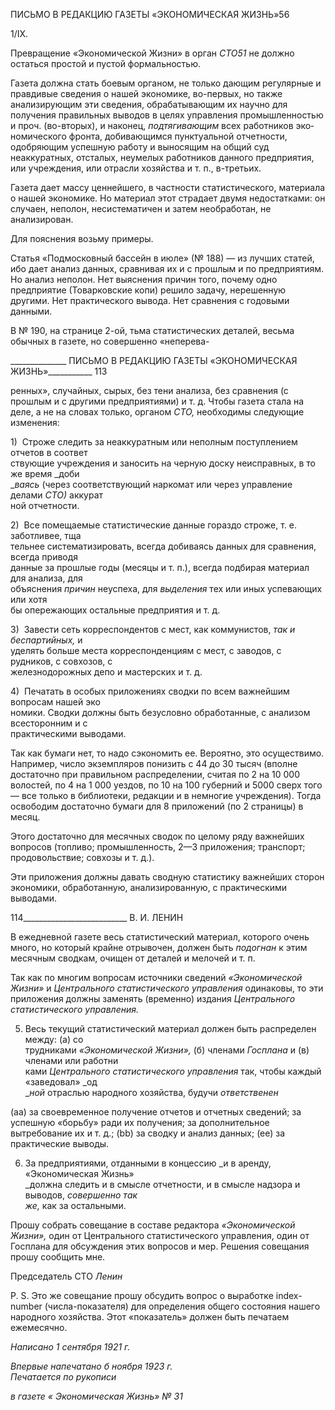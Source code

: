 ПИСЬМО В РЕДАКЦИЮ ГАЗЕТЫ «ЭКОНОМИЧЕСКАЯ ЖИЗНЬ»56

1/IX.

Превращение «Экономической Жизни» в орган _СТО51_ не должно остаться простой и пустой формальностью.

Газета должна стать боевым органом, не только дающим регулярные и правдивые сведения о нашей экономике, во-первых, но также анализирующим эти сведения, обра­батывающим их научно для получения правильных выводов в целях управления про­мышленностью и проч. (во-вторых), и наконец, _подтягивающим_ всех работников эко­номического фронта, добивающимся пунктуальной отчетности, одобряющим успеш­ную работу и выносящим на общий суд неаккуратных, отсталых, неумелых работников данного предприятия, или учреждения, или отрасли хозяйства и т. п., в-третьих.

Газета дает массу ценнейшего, в частности статистического, материала о нашей эко­номике. Но материал этот страдает двумя недостатками: он случаен, неполон, несисте­матичен и затем необработан, не анализирован.

Для пояснения возьму примеры.

Статья «Подмосковный бассейн в июле» (№ 188) — из лучших статей, ибо дает ана­лиз данных, сравнивая их и с прошлым и по предприятиям. Но анализ неполон. Нет вы­яснения причин того, почему одно предприятие (Товарковские копи) решило задачу, нерешенную другими. Нет практического вывода. Нет сравнения с годовыми данными.

В № 190, на странице 2-ой, тьма статистических деталей, весьма обычных в газете, но совершенно «неперева-

  

______________ ПИСЬМО В РЕДАКЦИЮ ГАЗЕТЫ «ЭКОНОМИЧЕСКАЯ ЖИЗНЬ»___________ 113

ренных», случайных, сырых, без тени анализа, без сравнения (с прошлым и с другими предприятиями) и т. д. Чтобы газета стала на деле, а не на словах только, органом _СТО,_ необходимы следующие изменения:

1)  Строже следить за неаккуратным или неполным поступлением отчетов в соответ­  
ствующие учреждения и заносить на черную доску неисправных, в то же время _доби­  
__ваясь_ (через соответствующий наркомат или через управление делами _СТО)_ аккурат­  
ной отчетности.

2)  Все помещаемые статистические данные гораздо строже, т. е. заботливее, тща­  
тельнее систематизировать, всегда добиваясь данных для сравнения, всегда приводя  
данные за прошлые годы (месяцы и т. п.), всегда подбирая материал для анализа, для  
объяснения _причин_ неуспеха, для _выделения_ тех или иных успевающих или хотя  
бы опережающих остальные предприятия и т. д.

3)  Завести сеть корреспондентов с мест, как коммунистов, _так и беспартийных,_ и  
уделять больше места корреспонденциям с мест, с заводов, с рудников, с совхозов, с  
железнодорожных депо и мастерских и т. д.

4)  Печатать в особых приложениях сводки по всем важнейшим вопросам нашей эко­  
номики. Сводки должны быть безусловно обработанные, с анализом всесторонним и с  
практическими выводами.

Так как бумаги нет, то надо сэкономить ее. Вероятно, это осуществимо. Например, число экземпляров понизить с 44 до 30 тысяч (вполне достаточно при правильном рас­пределении, считая по 2 на 10 000 волостей, по 4 на 1 000 уездов, по 10 на 100 губерний и 5000 сверх того — все только в библиотеки, редакции и в немногие учреждения). То­гда освободим достаточно бумаги для 8 приложений (по 2 страницы) в месяц.

Этого достаточно для месячных сводок по целому ряду важнейших вопросов (топ­ливо; промышленность, 2—3 приложения; транспорт; продовольствие; совхозы и т. д.).

Эти приложения должны давать сводную статистику важнейших сторон экономики, обработанную, анализированную, с практическими выводами.

  

114__________________________ В. И. ЛЕНИН

В ежедневной газете весь статистический материал, которого очень много, но кото­рый крайне отрывочен, должен быть _подогнан_ к этим месячным сводкам, очищен от деталей и мелочей и т. п.

Так как по многим вопросам источники сведений _«Экономической Жизни»_ и _Цен­трального статистического управления_ одинаковы, то эти приложения должны заме­нять (временно) издания _Центрального статистического управления._

5) Весь текущий статистический материал должен быть распределен между: (а) со­  
трудниками _«Экономической Жизни»,_ (б) членами _Госплана_ и (в) членами или работни­  
ками _Центрального статистического управления_ так, чтобы каждый «заведовал» _од­  
__ной_ отраслью народного хозяйства, будучи _ответственен_

(аа) за своевременное получение отчетов и отчетных сведений; за успешную «борь­бу» ради их получения; за дополнительное вытребование их и т. д.; (bb) за сводку и анализ данных; (ее) за практические выводы.

6) За предприятиями, отданными в концессию _и в аренду, «Экономическая Жизнь»  
_должна следить и в смысле отчетности, и в смысле надзора и выводов, _совершенно так  
же,_ как за остальными.

Прошу собрать совещание в составе редактора _«Экономической Жизни»,_ один от Центрального статистического управления, один от Госплана для обсуждения этих во­просов и мер. Решения совещания прошу сообщить мне.

Председатель СТО _Ленин_

P. S. Это же совещание прошу обсудить вопрос о выработке index-number (числа-показателя) для определения общего состояния нашего народного хозяйства. Этот «по­казатель» должен быть печатаем ежемесячно.

_Написано 1 сентября 1921 г._

_Впервые напечатано б ноября 1923 г.                                                       Печатается по рукописи_

_в газете « Экономическая Жизнь» № 31_